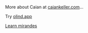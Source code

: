 More about Caian at [caiankeller.com](https://caiankeller.com)...

Try [olind.app](https://olind.app)

[Learn mirandes](https://lhengua.org/lalhengua/)

<img src="https://komarev.com/ghpvc/?username=caiankeller" width="1" height="1" />
